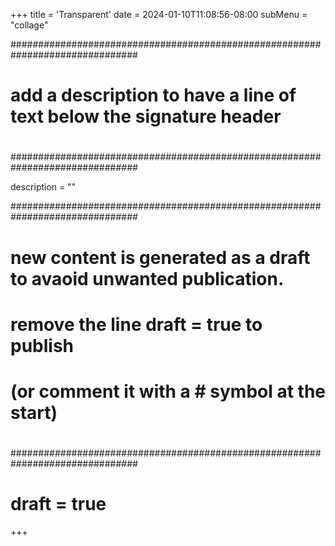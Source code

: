 +++
title = 'Transparent'
date = 2024-01-10T11:08:56-08:00
subMenu = "collage"

###############################################################################
# 
# add a description to have a line of text below the signature header
# 
###############################################################################

description = ""

###############################################################################
# 
# new content is generated as a draft to avaoid unwanted publication.
# remove the line draft = true to publish
# (or comment it with a # symbol at the start)
# 
###############################################################################

# draft = true

+++
